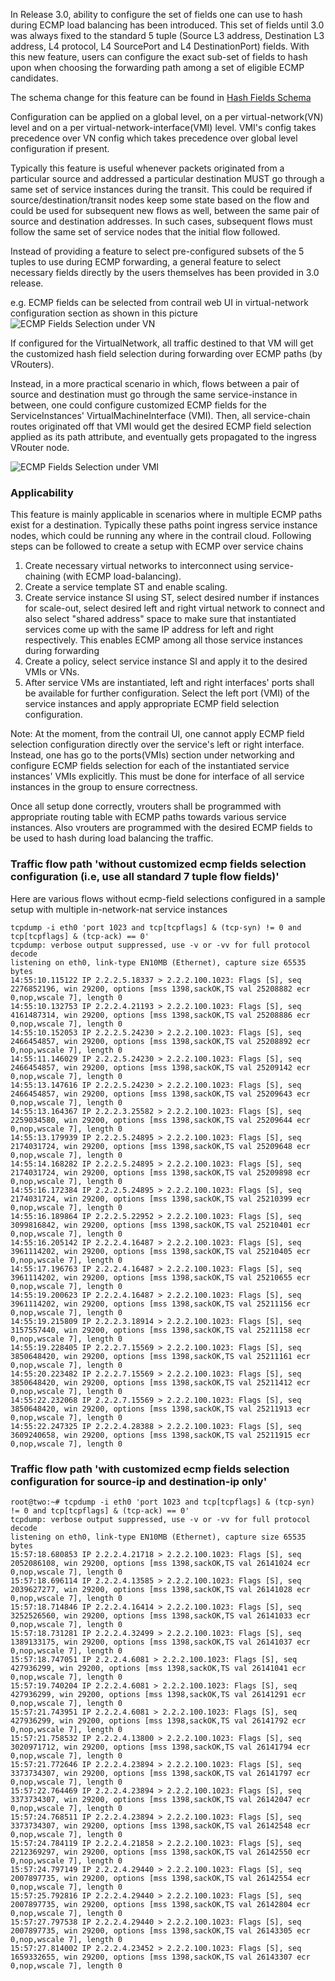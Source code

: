 In Release 3.0, ability to configure the set of fields one can use to hash during ECMP load balancing has been introduced.
This set of fields until 3.0 was always fixed to the standard 5 tuple (Source L3 address, Destination L3 address, L4 protocol, L4 SourcePort and L4 DestinationPort) fields. With this new feature, users can configure the exact sub-set of fields to hash upon when choosing the forwarding path among a set of eligible ECMP candidates.

The schema change for this feature can be found in [Hash Fields Schema](https://github.com/Juniper/contrail-controller/blob/master/src/schema/xmpp_unicast.xsd#L69)

Configuration can be applied on a global level, on a per virtual-network(VN) level and on a per virtual-network-interface(VMI) level. VMI's config takes precedence over VN config which takes precedence over global level configuration if present.

Typically this feature is useful whenever packets originated from a particular source and addressed a particular destination MUST go through a same set of service instances during the transit. This could be required if source/destination/transit nodes keep some state based on the flow and could be used for subsequent new flows as well, between the same pair of source and destination addresses. In such cases, subsequent flows must follow the same set of service nodes that the initial flow followed.

Instead of providing a feature to select pre-configured subsets of the 5 tuples to use during ECMP forwarding, a general feature to select necessary fields directly by the users themselves has been provided in 3.0 release.

e.g. ECMP fields can be selected from contrail web UI in virtual-network configuration section as shown in this picture 
![ECMP Fields Selection under VN](https://raw.githubusercontent.com/wiki/rombie/contrail-controller/virtual_network_ecmp_fields_selection.png)

If configured for the VirtualNetwork, all traffic destined to that VM will get the customized hash field selection during forwarding over ECMP paths (by VRouters).

Instead, in a more practical scenario in which, flows between a pair of source and destination must go through the same service-instance in between, one could configure customized ECMP fields for the ServiceInstances' VirtualMachineInterface (VMI). Then, all service-chain routes originated off that VMI would get the desired ECMP field selection applied as its path attribute, and eventually gets propagated to the ingress VRouter node.

![ECMP Fields Selection under VMI](https://raw.githubusercontent.com/wiki/rombie/contrail-controller/virtual_network_interface_ecmp_fields_selection.png)


### Applicability
This feature is mainly applicable in scenarios where in multiple ECMP paths exist for a destination. Typically these paths point ingress service instance nodes, which could be running any where in the contrail cloud. Following steps can be followed to create a setup with ECMP over service chains

1. Create necessary virtual networks to interconnect using service-chaining (with ECMP load-balancing).
2. Create a service template ST and enable scaling.
3. Create service instance SI using ST, select desired number if instances for scale-out, select desired left and right virtual network to connect and also select "shared address" space to make sure that instantiated services come up with the same IP address for left and right respectively. This enables ECMP among all those service instances during forwarding
4. Create a policy, select service instance SI and apply it to the desired VMIs or VNs.
5. After service VMs are instantiated, left and right interfaces' ports shall be available for further configuration. Select the left port (VMI) of the service instances and apply appropriate ECMP field selection configuration.

Note: At the moment, from the contrail UI, one cannot apply ECMP field selection configuration directly over the service's left or right interface. Instead, one has go to the ports(VMIs) section under networking and configure ECMP fields selection for each of the instantiated service instances' VMIs explicitly. This must be done for interface of all service instances in the group to ensure correctness.

Once all setup done correctly, vrouters shall be programmed with appropriate routing table with ECMP paths towards various service instances. Also vrouters are programmed with the desired ECMP fields to be used to hash during load balancing the traffic.

### Traffic flow path 'without customized ecmp fields selection configuration (i.e, use all standard 7 tuple flow fields)'
Here are various flows without ecmp-field selections configured in a sample setup with multiple in-network-nat service instances

```
tcpdump -i eth0 'port 1023 and tcp[tcpflags] & (tcp-syn) != 0 and tcp[tcpflags] & (tcp-ack) == 0'
tcpdump: verbose output suppressed, use -v or -vv for full protocol decode
listening on eth0, link-type EN10MB (Ethernet), capture size 65535 bytes
14:55:10.115122 IP 2.2.2.5.18337 > 2.2.2.100.1023: Flags [S], seq 2276852196, win 29200, options [mss 1398,sackOK,TS val 25208882 ecr 0,nop,wscale 7], length 0
14:55:10.132753 IP 2.2.2.4.21193 > 2.2.2.100.1023: Flags [S], seq 4161487314, win 29200, options [mss 1398,sackOK,TS val 25208886 ecr 0,nop,wscale 7], length 0
14:55:10.152053 IP 2.2.2.5.24230 > 2.2.2.100.1023: Flags [S], seq 2466454857, win 29200, options [mss 1398,sackOK,TS val 25208892 ecr 0,nop,wscale 7], length 0
14:55:11.146029 IP 2.2.2.5.24230 > 2.2.2.100.1023: Flags [S], seq 2466454857, win 29200, options [mss 1398,sackOK,TS val 25209142 ecr 0,nop,wscale 7], length 0
14:55:13.147616 IP 2.2.2.5.24230 > 2.2.2.100.1023: Flags [S], seq 2466454857, win 29200, options [mss 1398,sackOK,TS val 25209643 ecr 0,nop,wscale 7], length 0
14:55:13.164367 IP 2.2.2.3.25582 > 2.2.2.100.1023: Flags [S], seq 2259034580, win 29200, options [mss 1398,sackOK,TS val 25209644 ecr 0,nop,wscale 7], length 0
14:55:13.179939 IP 2.2.2.5.24895 > 2.2.2.100.1023: Flags [S], seq 2174031724, win 29200, options [mss 1398,sackOK,TS val 25209648 ecr 0,nop,wscale 7], length 0
14:55:14.168282 IP 2.2.2.5.24895 > 2.2.2.100.1023: Flags [S], seq 2174031724, win 29200, options [mss 1398,sackOK,TS val 25209898 ecr 0,nop,wscale 7], length 0
14:55:16.172384 IP 2.2.2.5.24895 > 2.2.2.100.1023: Flags [S], seq 2174031724, win 29200, options [mss 1398,sackOK,TS val 25210399 ecr 0,nop,wscale 7], length 0
14:55:16.189864 IP 2.2.2.5.22952 > 2.2.2.100.1023: Flags [S], seq 3099816842, win 29200, options [mss 1398,sackOK,TS val 25210401 ecr 0,nop,wscale 7], length 0
14:55:16.205142 IP 2.2.2.4.16487 > 2.2.2.100.1023: Flags [S], seq 3961114202, win 29200, options [mss 1398,sackOK,TS val 25210405 ecr 0,nop,wscale 7], length 0
14:55:17.196763 IP 2.2.2.4.16487 > 2.2.2.100.1023: Flags [S], seq 3961114202, win 29200, options [mss 1398,sackOK,TS val 25210655 ecr 0,nop,wscale 7], length 0
14:55:19.200623 IP 2.2.2.4.16487 > 2.2.2.100.1023: Flags [S], seq 3961114202, win 29200, options [mss 1398,sackOK,TS val 25211156 ecr 0,nop,wscale 7], length 0
14:55:19.215809 IP 2.2.2.3.18914 > 2.2.2.100.1023: Flags [S], seq 3157557440, win 29200, options [mss 1398,sackOK,TS val 25211158 ecr 0,nop,wscale 7], length 0
14:55:19.228405 IP 2.2.2.7.15569 > 2.2.2.100.1023: Flags [S], seq 3850648420, win 29200, options [mss 1398,sackOK,TS val 25211161 ecr 0,nop,wscale 7], length 0
14:55:20.223482 IP 2.2.2.7.15569 > 2.2.2.100.1023: Flags [S], seq 3850648420, win 29200, options [mss 1398,sackOK,TS val 25211412 ecr 0,nop,wscale 7], length 0
14:55:22.232068 IP 2.2.2.7.15569 > 2.2.2.100.1023: Flags [S], seq 3850648420, win 29200, options [mss 1398,sackOK,TS val 25211913 ecr 0,nop,wscale 7], length 0
14:55:22.247325 IP 2.2.2.4.28388 > 2.2.2.100.1023: Flags [S], seq 3609240658, win 29200, options [mss 1398,sackOK,TS val 25211915 ecr 0,nop,wscale 7], length 0
```

### Traffic flow path 'with customized ecmp fields selection configuration for source-ip and destination-ip only'
```
root@two:~# tcpdump -i eth0 'port 1023 and tcp[tcpflags] & (tcp-syn) != 0 and tcp[tcpflags] & (tcp-ack) == 0'
tcpdump: verbose output suppressed, use -v or -vv for full protocol decode
listening on eth0, link-type EN10MB (Ethernet), capture size 65535 bytes
15:57:18.680853 IP 2.2.2.4.21718 > 2.2.2.100.1023: Flags [S], seq 2052086108, win 29200, options [mss 1398,sackOK,TS val 26141024 ecr 0,nop,wscale 7], length 0
15:57:18.696114 IP 2.2.2.4.13585 > 2.2.2.100.1023: Flags [S], seq 2039627277, win 29200, options [mss 1398,sackOK,TS val 26141028 ecr 0,nop,wscale 7], length 0
15:57:18.714846 IP 2.2.2.4.16414 > 2.2.2.100.1023: Flags [S], seq 3252526560, win 29200, options [mss 1398,sackOK,TS val 26141033 ecr 0,nop,wscale 7], length 0
15:57:18.731281 IP 2.2.2.4.32499 > 2.2.2.100.1023: Flags [S], seq 1389133175, win 29200, options [mss 1398,sackOK,TS val 26141037 ecr 0,nop,wscale 7], length 0
15:57:18.747051 IP 2.2.2.4.6081 > 2.2.2.100.1023: Flags [S], seq 427936299, win 29200, options [mss 1398,sackOK,TS val 26141041 ecr 0,nop,wscale 7], length 0
15:57:19.740204 IP 2.2.2.4.6081 > 2.2.2.100.1023: Flags [S], seq 427936299, win 29200, options [mss 1398,sackOK,TS val 26141291 ecr 0,nop,wscale 7], length 0
15:57:21.743951 IP 2.2.2.4.6081 > 2.2.2.100.1023: Flags [S], seq 427936299, win 29200, options [mss 1398,sackOK,TS val 26141792 ecr 0,nop,wscale 7], length 0
15:57:21.758532 IP 2.2.2.4.13800 > 2.2.2.100.1023: Flags [S], seq 3020971712, win 29200, options [mss 1398,sackOK,TS val 26141794 ecr 0,nop,wscale 7], length 0
15:57:21.772646 IP 2.2.2.4.23894 > 2.2.2.100.1023: Flags [S], seq 3373734307, win 29200, options [mss 1398,sackOK,TS val 26141797 ecr 0,nop,wscale 7], length 0
15:57:22.764469 IP 2.2.2.4.23894 > 2.2.2.100.1023: Flags [S], seq 3373734307, win 29200, options [mss 1398,sackOK,TS val 26142047 ecr 0,nop,wscale 7], length 0
15:57:24.768511 IP 2.2.2.4.23894 > 2.2.2.100.1023: Flags [S], seq 3373734307, win 29200, options [mss 1398,sackOK,TS val 26142548 ecr 0,nop,wscale 7], length 0
15:57:24.784119 IP 2.2.2.4.21858 > 2.2.2.100.1023: Flags [S], seq 2212369297, win 29200, options [mss 1398,sackOK,TS val 26142550 ecr 0,nop,wscale 7], length 0
15:57:24.797149 IP 2.2.2.4.29440 > 2.2.2.100.1023: Flags [S], seq 2007897735, win 29200, options [mss 1398,sackOK,TS val 26142554 ecr 0,nop,wscale 7], length 0
15:57:25.792816 IP 2.2.2.4.29440 > 2.2.2.100.1023: Flags [S], seq 2007897735, win 29200, options [mss 1398,sackOK,TS val 26142804 ecr 0,nop,wscale 7], length 0
15:57:27.797538 IP 2.2.2.4.29440 > 2.2.2.100.1023: Flags [S], seq 2007897735, win 29200, options [mss 1398,sackOK,TS val 26143305 ecr 0,nop,wscale 7], length 0
15:57:27.814002 IP 2.2.2.4.23452 > 2.2.2.100.1023: Flags [S], seq 1659332655, win 29200, options [mss 1398,sackOK,TS val 26143307 ecr 0,nop,wscale 7], length 0
```

